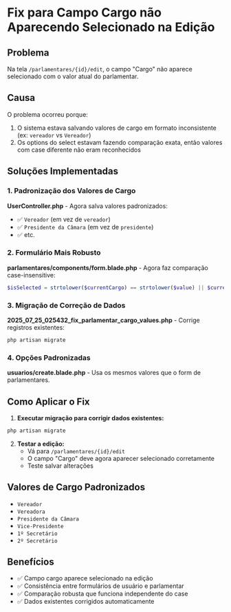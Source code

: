 # Fix para Campo Cargo não Aparecendo Selecionado na Edição

## Problema
Na tela `/parlamentares/{id}/edit`, o campo "Cargo" não aparece selecionado com o valor atual do parlamentar.

## Causa
O problema ocorreu porque:
1. O sistema estava salvando valores de cargo em formato inconsistente (ex: `vereador` vs `Vereador`)
2. Os options do select estavam fazendo comparação exata, então valores com case diferente não eram reconhecidos

## Soluções Implementadas

### 1. Padronização dos Valores de Cargo
**UserController.php** - Agora salva valores padronizados:
- ✅ `Vereador` (em vez de `vereador`)
- ✅ `Presidente da Câmara` (em vez de `presidente`)
- ✅ etc.

### 2. Formulário Mais Robusto
**parlamentares/components/form.blade.php** - Agora faz comparação case-insensitive:
```php
$isSelected = strtolower($currentCargo) == strtolower($value) || $currentCargo == $value;
```

### 3. Migração de Correção de Dados
**2025_07_25_025432_fix_parlamentar_cargo_values.php** - Corrige registros existentes:
```bash
php artisan migrate
```

### 4. Opções Padronizadas
**usuarios/create.blade.php** - Usa os mesmos valores que o form de parlamentares.

## Como Aplicar o Fix

1. **Executar migração para corrigir dados existentes:**
```bash
php artisan migrate
```

2. **Testar a edição:**
   - Vá para `/parlamentares/{id}/edit`
   - O campo "Cargo" deve agora aparecer selecionado corretamente
   - Teste salvar alterações

## Valores de Cargo Padronizados
- `Vereador`
- `Vereadora` 
- `Presidente da Câmara`
- `Vice-Presidente`
- `1º Secretário`
- `2º Secretário`

## Benefícios
- ✅ Campo cargo aparece selecionado na edição
- ✅ Consistência entre formulários de usuário e parlamentar
- ✅ Comparação robusta que funciona independente do case
- ✅ Dados existentes corrigidos automaticamente